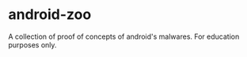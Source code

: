 # android-zoo
A collection of proof of concepts of android's malwares. For education purposes only.
